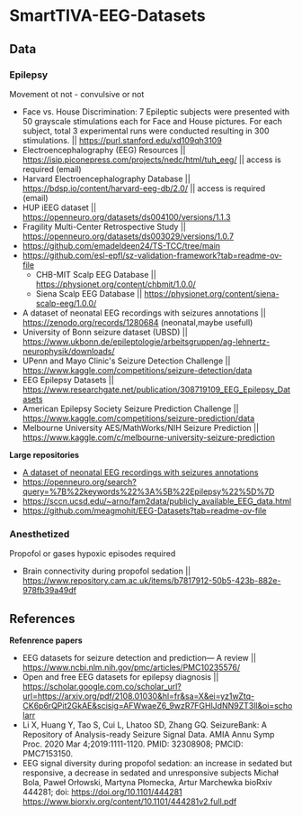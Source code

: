 # SmartTIVA-EEG-Datasets
## Data
### Epilepsy
Movement ot not - convulsive or not
- Face vs. House Discrimination: 7 Epileptic subjects were presented with 50 grayscale stimulations each for Face and House pictures. For each subject, total 3 experimental runs were conducted resulting in 300 stimulations. || https://purl.stanford.edu/xd109qh3109
- Electroencephalography (EEG) Resources || https://isip.piconepress.com/projects/nedc/html/tuh_eeg/ || access is required (email)
- Harvard Electroencephalography Database || https://bdsp.io/content/harvard-eeg-db/2.0/ || access is required (email)
- HUP iEEG dataset || https://openneuro.org/datasets/ds004100/versions/1.1.3
- Fragility Multi-Center Retrospective Study || https://openneuro.org/datasets/ds003029/versions/1.0.7
- https://github.com/emadeldeen24/TS-TCC/tree/main
- https://github.com/esl-epfl/sz-validation-framework?tab=readme-ov-file
  - CHB-MIT Scalp EEG Database || https://physionet.org/content/chbmit/1.0.0/
  - Siena Scalp EEG Database || https://physionet.org/content/siena-scalp-eeg/1.0.0/
- A dataset of neonatal EEG recordings with seizures annotations || https://zenodo.org/records/1280684 (neonatal,maybe usefull)
- University of Bonn seizure dataset (UBSD) || https://www.ukbonn.de/epileptologie/arbeitsgruppen/ag-lehnertz-neurophysik/downloads/
- UPenn and Mayo Clinic's Seizure Detection Challenge || https://www.kaggle.com/competitions/seizure-detection/data
- EEG Epilepsy Datasets || https://www.researchgate.net/publication/308719109_EEG_Epilepsy_Datasets
- American Epilepsy Society Seizure Prediction Challenge || https://www.kaggle.com/competitions/seizure-prediction/data
- Melbourne University AES/MathWorks/NIH Seizure Prediction || https://www.kaggle.com/c/melbourne-university-seizure-prediction
  
**Large repositories**
  - [A dataset of neonatal EEG recordings with seizures annotations](https://github.com/openlists/ElectrophysiologyData?tab=readme-ov-file#eeg-data)
  - https://openneuro.org/search?query=%7B%22keywords%22%3A%5B%22Epilepsy%22%5D%7D
  - https://sccn.ucsd.edu/~arno/fam2data/publicly_available_EEG_data.html
  - https://github.com/meagmohit/EEG-Datasets?tab=readme-ov-file
### Anesthetized
Propofol or gases
hypoxic episodes required
- Brain connectivity during propofol sedation || https://www.repository.cam.ac.uk/items/b7817912-50b5-423b-882e-978fb39a49df
## References
**Refenrence papers**
- EEG datasets for seizure detection and prediction— A review || https://www.ncbi.nlm.nih.gov/pmc/articles/PMC10235576/
- Open and free EEG datasets for epilepsy diagnosis || https://scholar.google.com.co/scholar_url?url=https://arxiv.org/pdf/2108.01030&hl=fr&sa=X&ei=yz1wZtq-CK6p6rQPit2GkAE&scisig=AFWwaeZ6_9wzR7FGHlJdNN9ZT3ll&oi=scholarr
- Li X, Huang Y, Tao S, Cui L, Lhatoo SD, Zhang GQ. SeizureBank: A Repository of Analysis-ready Seizure Signal Data. AMIA Annu Symp Proc. 2020 Mar 4;2019:1111-1120. PMID: 32308908; PMCID: PMC7153150.
- EEG signal diversity during propofol sedation: an increase in sedated but responsive, a decrease in sedated and unresponsive subjects
Michał Bola, Paweł Orłowski, Martyna Płomecka, Artur Marchewka
bioRxiv 444281; doi: https://doi.org/10.1101/444281 https://www.biorxiv.org/content/10.1101/444281v2.full.pdf
